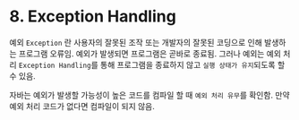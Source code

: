 # 8. Exception Handling


예외 `Exception` 란 사용자의 잘못된 조작 또는 개발자의 잘못된 코딩으로 인해 발생하는 프로그램 오류임. 예외가 발생되면 프로그램은 곧바로 종료됨. 그러나 예외는 예외 처리 `Exception Handling`를 통해 프로그램을 종료하지 않고 `실행 상태가 유지`되도록 할 수 있음.

자바는 예외가 발생할 가능성이 높은 코드를 컴파일 할 때 `예외 처리 유무`를 확인함. 만약 예외 처리 코드가 없다면 컴파일이 되지 않음.